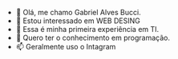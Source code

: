 - 👋 Olá, me chamo Gabriel Alves Bucci.
- 👀 Estou interessado em WEB DESING
- 🌱 Essa é minha primeira experiência em TI.
- 💞️ Quero ter o conhecimento em programação.
- 📫 Geralmente uso o Intagram

<!---
gabbucci019/gabbucci019 is a ✨ special ✨ repository because its `README.md` (this file) appears on your GitHub profile.
You can click the Preview link to take a look at your changes.
--->
